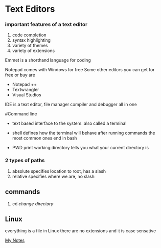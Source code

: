 # Text Editors

### important features of a text editor

1. code completion
1. syntax highlighting
1. variety of themes
1. variety of extensions

Emmet is a shorthand language for coding

Notepad comes with Windows for free
Some other editors you can get for free or buy are

* Notepad ++
* Textwrangler
* Visual Studios

IDE is a text editor, file manager compiler and debugger all in one

#Command line
- text based interface to the system. also called a terminal

- shell defines how the terminal will behave after running commands the most common ones end in bash

- PWD 
 print working directory tells you what your current directory is

### 2 types of paths
1. absolute specifies location to root, has a slash
1. relative specifies where we are, no slash


## commands

1. cd *change directory*

## Linux

everything is a file in Linux
there are no extensions and it is case sensative

[My Notes](https://github.com/deannaj401/learning-journal/blob/master/tools-terminal.md)
